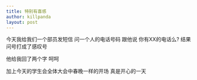 ```yaml
---
title: 特别有喜感
author: killpanda
layout: post
---
```

今天我给我们一个部员发短信 问一个人的电话号码 跟他说 你有XX的电话么? 结果问号打成了感叹号 

他给我回了两个字 呵呵 

加上今天的学生会全体大会中春晚一样的开场 真是开心的一天
